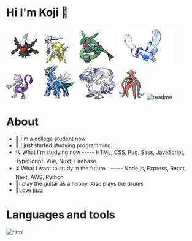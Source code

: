 # Hi I'm Koji :wave:
![darkrai](https://raw.githubusercontent.com/PokeAPI/sprites/master/sprites/pokemon/versions/generation-v/black-white/animated/491.gif)
![darkrai](https://raw.githubusercontent.com/PokeAPI/sprites/master/sprites/pokemon/versions/generation-v/black-white/animated/493.gif)
![darkrai](https://raw.githubusercontent.com/PokeAPI/sprites/master/sprites/pokemon/versions/generation-v/black-white/animated/384.gif)
![darkrai](https://raw.githubusercontent.com/PokeAPI/sprites/master/sprites/pokemon/versions/generation-v/black-white/animated/249.gif)
![darkrai](https://raw.githubusercontent.com/PokeAPI/sprites/master/sprites/pokemon/versions/generation-v/black-white/animated/150.gif)
![darkrai](https://raw.githubusercontent.com/PokeAPI/sprites/master/sprites/pokemon/versions/generation-v/black-white/animated/483.gif)
![darkrai](https://raw.githubusercontent.com/PokeAPI/sprites/master/sprites/pokemon/versions/generation-v/black-white/animated/643.gif)
![darkrai](https://raw.githubusercontent.com/PokeAPI/sprites/master/sprites/pokemon/versions/generation-v/black-white/animated/386.gif)
![readme](https://user-images.githubusercontent.com/71201308/99968993-3844fe00-2ddd-11eb-90c0-972f25ad58ce.png)
# About 
-  :pencil: I'm a college student now.
-  :muscle: I just started studying programming.
-  :mag: What I'm studying now ----- HTML, CSS, Pug, Sass, JavaScript, TypeScript, Vue, Nuxt, Firebase
- :hourglass_flowing_sand: What I want to study in the future　----- Node.js, Express, React, Next, AWS, Python
- :guitar:I play the guitar as a hobby. Also plays the drums
-  :saxophone:Love jazz
# Languages and tools
![html](https://cdn.svgporn.com/logos/html-5.svg)
